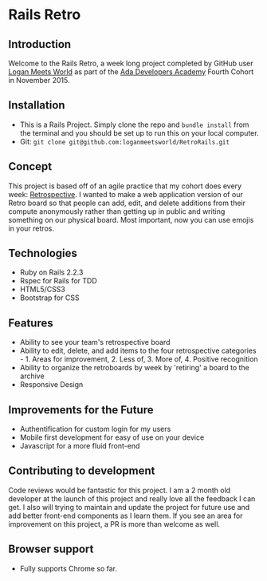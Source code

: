 # Rails Retro

## Introduction

Welcome to the Rails Retro, a week long project completed by GitHub user [Logan Meets World](https://github.com/loganmeetsworld) as part of the [Ada Developers Academy](http://adadevelopersacademy.org/) Fourth Cohort in November 2015. 

## Installation

* This is a Rails Project. Simply clone the repo and `bundle install` from the terminal and you should be set up to run this on your local computer.
* Git: `git clone git@github.com:loganmeetsworld/RetroRails.git`

## Concept 

This project is based off of an agile practice that my cohort does every week: [Retrospective](http://retrospectivewiki.org/index.php?title=Agile_Retrospective_Resource_Wiki). I wanted to make a web application version of our Retro board so that people can add, edit, and delete additions from their compute anonymously rather than getting up in public and writing something on our physical board. Most important, now you can use emojis in your retros.

## Technologies

* Ruby on Rails 2.2.3
* Rspec for Rails for TDD
* HTML5/CSS3
* Bootstrap for CSS

## Features

* Ability to see your team's retrospective board 
* Ability to edit, delete, and add items to the four retrospective categories - 1. Areas for improvement, 2. Less of, 3. More of, 4. Positive recognition
* Ability to organize the retroboards by week by 'retiring' a board to the archive
* Responsive Design

## Improvements for the Future

* Authentification for custom login for my users
* Mobile first development for easy of use on your device
* Javascript for a more fluid front-end

## Contributing to development

Code reviews would be fantastic for this project. I am a 2 month old developer at the launch of this project and really love all the feedback I can get. I also will trying to maintain and update the project for future use and add better front-end components as I learn them. If you see an area for improvement on this project, a PR is more than welcome as well. 

## Browser support
* Fully supports Chrome so far.

